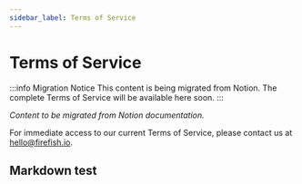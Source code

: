 ```yaml
---
sidebar_label: Terms of Service
---
```


# Terms of Service

:::info Migration Notice
This content is being migrated from Notion. The complete Terms of Service will be available here soon.
:::

_Content to be migrated from Notion documentation._

For immediate access to our current Terms of Service, please contact us at [hello@firefish.io](mailto:hello@firefish.io).

## Markdown test
